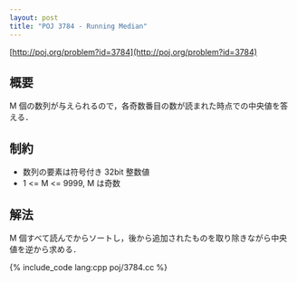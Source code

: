 ```yaml
---
layout: post
title: "POJ 3784 - Running Median"
---
```

[http://poj.org/problem?id=3784](http://poj.org/problem?id=3784)

## 概要
M 個の数列が与えられるので，各奇数番目の数が読まれた時点での中央値を答える．

## 制約
- 数列の要素は符号付き 32bit 整数値
- 1 <= M <= 9999, M は奇数

## 解法
M 個すべて読んでからソートし，後から追加されたものを取り除きながら中央値を逆から求める．

{% include_code lang:cpp poj/3784.cc %}
